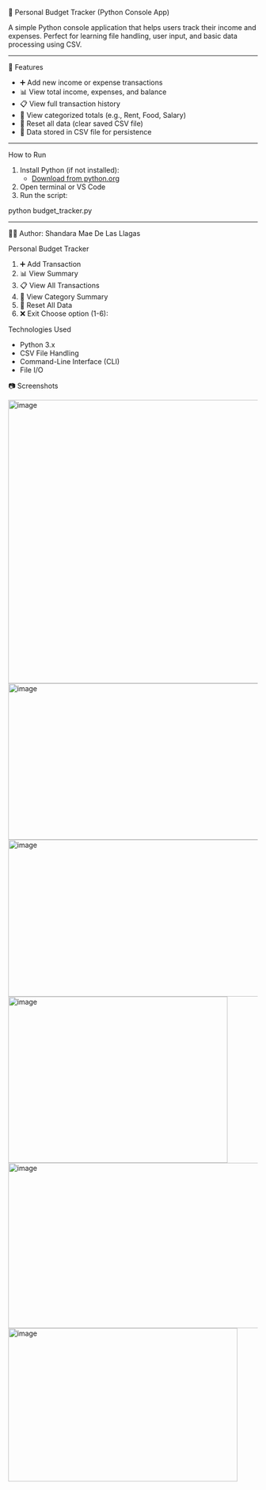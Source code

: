 📖 Personal Budget Tracker (Python Console App)

A simple Python console application that helps users track their income and expenses. Perfect for learning file handling, user input, and basic data processing using CSV.

---

🎯 Features

- ➕ Add new income or expense transactions
- 📊 View total income, expenses, and balance
- 📋 View full transaction history
- 📂 View categorized totals (e.g., Rent, Food, Salary)
- 🔁 Reset all data (clear saved CSV file)
- 💾 Data stored in CSV file for persistence

---

How to Run

1. Install Python (if not installed):
   - [Download from python.org](https://www.python.org/downloads/)
2. Open terminal or VS Code
3. Run the script:

python budget_tracker.py

---

👩‍💻 Author: Shandara Mae De Las Llagas


Personal Budget Tracker
1. ➕ Add Transaction
2. 📊 View Summary
3. 📋 View All Transactions
4. 📂 View Category Summary
5. 🔁 Reset All Data
6. ❌ Exit
Choose option (1-6):


Technologies Used

- Python 3.x
- CSV File Handling
- Command-Line Interface (CLI)
- File I/O

📷 Screenshots

<img width="1086" height="573" alt="image" src="https://github.com/user-attachments/assets/291ca0a4-260e-4629-8f54-0c15942ae9da" />
<img width="540" height="316" alt="image" src="https://github.com/user-attachments/assets/870717a7-2e5f-41ea-8435-aac4f2a3b6df" />
<img width="729" height="317" alt="image" src="https://github.com/user-attachments/assets/283a894a-5944-46c6-ae33-6b67b7a58259" />
<img width="443" height="336" alt="image" src="https://github.com/user-attachments/assets/967c0261-40eb-4e4b-bc5a-b28384a81bde" />
<img width="558" height="334" alt="image" src="https://github.com/user-attachments/assets/d582b392-5811-4188-8705-86d10952a68e" />
<img width="463" height="310" alt="image" src="https://github.com/user-attachments/assets/22f6cb95-603a-4d4d-9132-88e468252488" />








